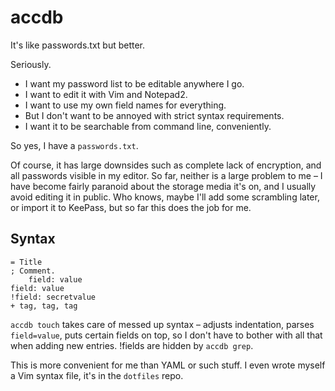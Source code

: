 # accdb

It's like passwords.txt but better.

Seriously.

  - I want my password list to be editable anywhere I go.
  - I want to edit it with Vim and Notepad2.
  - I want to use my own field names for everything.
  - But I don't want to be annoyed with strict syntax requirements.
  - I want it to be searchable from command line, conveniently.

So yes, I have a `passwords.txt`.

Of course, it has large downsides such as complete lack of encryption, and all passwords visible in my editor. So far, neither is a large problem to me – I have become fairly paranoid about the storage media it's on, and I usually avoid editing it in public. Who knows, maybe I'll add some scrambling later, or import it to KeePass, but so far this does the job for me.

## Syntax

    = Title
    ; Comment.
        field: value
	field: value
	!field: secretvalue
	+ tag, tag, tag

`accdb touch` takes care of messed up syntax – adjusts indentation, parses `field=value`, puts certain fields on top, so I don't have to bother with all that when adding new entries. !fields are hidden by `accdb grep`.

This is more convenient for me than YAML or such stuff. I even wrote myself a Vim syntax file, it's in the `dotfiles` repo.
